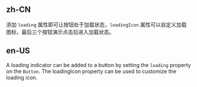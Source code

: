 ## zh-CN

添加 `loading` 属性即可让按钮处于加载状态，`loadingIcon` 属性可以自定义加载图标，最后三个按钮演示点击后进入加载状态。

## en-US

A loading indicator can be added to a button by setting the `loading` property on the `Button`. The loadingIcon property can be used to customize the loading icon.
